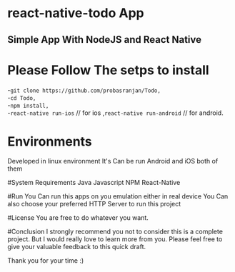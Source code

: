 # react-native-todo App
## Simple App With NodeJS and React Native

# Please Follow The setps to install 
-`git clone https://github.com/probasranjan/Todo,`<br />
-`cd Todo,`<br />
-`npm install,`<br />
-`react-native run-ios` // for ios ,`react-native run-android` // for android.<br />

# Environments
Developed in linux environment
It's Can be run Android and iOS both of them  

#System Requirements
Java
Javascript
NPM
React-Native

#Run
You Can run this apps on you emulation either in real device 
You Can also choose your preferred HTTP Server to run this project

#License
You are free to do whatever you want.

#Conclusion
I strongly recommend you not to consider this is a complete project. But I would really love to learn more from you. Please feel free to give your valuable feedback to this quick draft.

Thank you for your time :)
